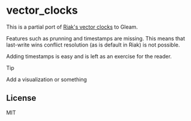 # vector_clocks

This is a partial port of [Riak's vector
clocks](https://github.com/basho/riak_core/blob/develop/src/vclock.erl) to
Gleam.

Features such as prunning and timestamps are missing. This means that
last-write wins conflict resolution (as is default in Riak) is not possible.

Adding timestamps is easy and is left as an exercise for the reader.

> [!TIP]
> Add a visualization or something

## License
MIT

